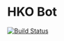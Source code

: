 # HKO Bot

[![Build Status](https://drone.itdog.me/api/badges/ting/hko_bot/status.svg)](https://drone.itdog.me/ting/hko_bot)
